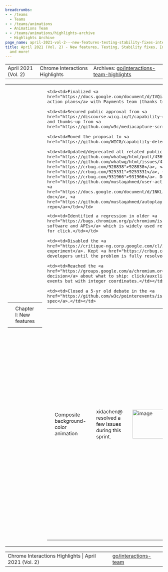 ```yaml
---
breadcrumbs:
- - /teams
  - Teams
- - /teams/animations
  - Animations Team
- - /teams/animations/highlights-archive
  - Highlights Archive
page_name: april-2021-vol-2---new-features-testing-stability-fixes-interop-fixes-and-more
title: April 2021 (Vol. 2) - New features, Testing, Stability fixes, Interop fixes
  and more!
---
```


<table>
<tr>

<td>April 2021 (Vol. 2)</td>

<td>Chrome Interactions Highlights</td>

<td>Archives: <a href="http://go/animations-team-highlights">go/interactions-team-highlights</a></td>

</tr>
</table>

<table>
<tr>

<td><table></td>
<td><tr></td>

<td><td>Chapter I: New features</td></td>

<td></tr></td>
<td></table></td>

<td><table></td>
<td><tr></td>

<td><td>Composite background-color animation</td></td>

<td><td>xidachen@ resolved a few issues during this sprint.</td></td>

<td><td><img alt="image" src="https://lh6.googleusercontent.com/B_AGNBt9KFFBrKGrVF50Jlp1PqtXjwxYm2lsSP0YLcbaizx5xERcSuwz5phRvMf_HaqYCeTEAsmiZJb193hdCrcnfooYqfgwuVhtVi_--i51Q1mhIDMzaZR_iLU-lQcl9YX97BmB5g" height=92 width=283></td></td>

<td><td>The first one is completely decouple paint and compositing, which is shown in the above diagram. Specifically, we were passing a boolean from paint to the compositing stage and that could introduce technical debt in the future. Now we no longer require that boolean.</td></td>

<td><td>The second issue is to handle non-visible animations, which can happen in many cases such as an animation on a zero-sized element. There are a lot of discussions <a href="https://docs.google.com/document/d/1HtnP6oNFvcYIn91tHPhQR5n_8zhWLHfG_eXi4HG8Pzc/edit">here</a>, and we eventually decided that it is OK to composite these no-op background-color animations. The problem is fixed by this <a href="https://chromium-review.googlesource.com/c/chromium/src/+/2795243">CL</a>. Fixing this issue also helped resolving an existing CSS paint worklet <a href="https://chromium-review.googlesource.com/c/chromium/src/+/2841783">bug</a> which no-op animation.</td></td>

<td><td><img alt="image" src="https://lh4.googleusercontent.com/Tl9i_d3F9PEiHRIPX4S_AirQlASHhy2-iRGCZMZTadEGsvNlC_58ko-6By-j7oFG4TAIM0gQ_BGkwaix3uWCaYK9iT7VOtRy1nDUNVBpAInsugo534oM0uLatt9K4iMN9KIgInQX0Q" height=64 width=283></td></td>

<td><td>The third issue is handling non-replace keyframes. As shown in the above code snippets, we should not look at the composite mode of the animation, but rather look at the composite mode of each keyframe. This is resolved by this <a href="https://chromium-review.googlesource.com/c/chromium/src/+/2836907">CL</a>.</td></td>

<td><td>Capability Delegation moved to WICG</td></td>

<td><td>mustaq@ made awesome progress during this sprint, which includes</td></td>

    <td><td>Finalized <a
    href="https://docs.google.com/document/d/1VQiJBo_hBfgKfHN3lZnhHbs9ws74TCu5i-__y8_mdBU/edit?usp=sharing">Q2
    action plans</a> with Payments team (thanks to smcgruer@).</td></td>

    <td><td>Secured public approval from <a
    href="https://discourse.wicg.io/t/capability-delegation/4821/3">Stripe</a>,
    and thumbs-up from <a
    href="https://github.com/w3c/mediacapture-screen-share/issues/167#issuecomment-821290060">Mozilla</a>.</td></td>

    <td><td>Moved the proposal to <a
    href="https://github.com/WICG/capability-delegation">WICG/capability-delegation</a>.</td></td>

    <td><td>Updated/deprecated all related public threads/docs: HTML <a
    href="https://github.com/whatwg/html/pull/4369">#4369</a>, <a
    href="https://github.com/whatwg/html/issues/4364">#4364</a>. Crbugs: <a
    href="https://crbug.com/928838">928838</a>, <a
    href="https://crbug.com/925331">9253331</a>, <a
    href="https://crbug.com/931966">931966</a>. Docs and repos: <a
    href="https://github.com/mustaqahmed/user-activation-delegation">repository</a>,
    <a
    href="https://docs.google.com/document/d/1NKLJ2MBa9lA_FKRgD2ZIO7vIftOJ_YiXXMYfRMdlV-s/edit?usp=sharing">design
    doc</a>, <a
    href="https://github.com/mustaqahmed/autoplay-delegation/">follow-up attempt
    repo</a></td></td>

<td><td>Click as PointerEvent</td></td>

<td><td>liviutinta@ and mustaq@ collaborated on this work.</td></td>

    <td><td>Identified a regression in older <a
    href="https://bugs.chromium.org/p/chromium/issues/detail?id=1192449#c31">Esri
    software and APIs</a> which is widely used related to fractional coordinates
    for click.</td></td>

    <td><td>Disabled the <a
    href="https://critique-ng.corp.google.com/cl/369699904">Finch
    experiment</a>. Kept <a href="https://crbug.com/1192449">engaged</a> with
    developers until the problem is fully resolved.</td></td>

    <td><td>Reached the <a
    href="https://groups.google.com/a/chromium.org/g/blink-dev/c/bta50W_Hg24/m/YAYeAzCZAAAJ">final
    decision</a> about what to ship: click/auxclick/contextmenu as pointer
    events but with integer coordinates.</td></td>

    <td><td>Closed a 5-yr old debate in the <a
    href="https://github.com/w3c/pointerevents/issues/100">Pointerevents
    spec</a>.</td></td>

<td></tr></td>
<td></table></td>

<td><table></td>
<td><tr></td>

<td><td>Chapter II: Testing</td></td>

<td></tr></td>
<td></table></td>

<td><table></td>
<td><tr></td>

<td><td>Scroll-snap: Deflake tests</td></td>

<td><td>kevers@ deflakes a few scroll-snap tests:</td></td>

    <td><td>The first set is snaps-after-scrollbar-scrolling-\*. The problem is
    rare TIMEOUTs. The solution is to accelerate animation timing. Fixes main
    thread testings only.</td></td>

    <td><td>The second is scrollend-event-fired-after-snap. The test fails due
    to incorrect event ordering. The solution is to reset to prevent scroll end
    during test reset from being triggered as an end before scroll is
    finished.</td></td>

<td><td>Mousewheel: Deflake tests</td></td>

<td><td>kevers@ also deflakes a few mousewheel tests. There are a few problems with the tests:</td></td>

    <td><td>Several mouse wheel tests are flaking.</td></td>

    <td><td>Focused on <a
    href="https://source.chromium.org/chromium/chromium/src/+/master:third_party/blink/web_tests/fast/scrolling/percentage-mousewheel-scroll.html;l=1;drc=e51dd5c377fd47393a171f6bdcd7c1a6a9a609c5?q=percentage-mousewheel-scroll&sq=&ss=chromium%2Fchromium%2Fsrc">percentage-mousewheel-scroll</a>
    which has highest scroll on flake dashboard.</td></td>

    <td><td>Scroll and wheel events getting dropped.</td></td>

    <td><td>Not differentiating between missed wheel event and incorrect
    result.</td></td>

    <td><td>Missing test cleanup.</td></td>

<td><td>The solutions to the above problems are:</td></td>

    <td><td>Set mouse position before triggering synthetic wheel
    event.</td></td>

    <td><td>Ensure that scroll event is received.</td></td>

    <td><td>Ensure wheel event is received.</td></td>

<td></tr></td>
<td></table></td>

<td><table></td>
<td><tr></td>

<td><td>Chapter III: Stability fixes</td></td>

<td><td>Fixed UAF due to promise resolution timing</td></td>

<td><td><img alt="image" src="https://lh6.googleusercontent.com/K3v4CmTZiknQj2hNvwbhnT-A7daryFxJOBV_Oc8rF41LmZf6f_ngngIbjIySHjPtfJJVQKC3p57kQ8tba0WgoyckbH9iciVOGEvm-JRjFkCKVcY4eI4HcyIva3BYjvb1FVwejKJnKQ" height=207 width=262></td></td>

<td><td>flackr@ fixed a UAF problem. Specifically, we were synchronously resolving ready promise during <a href="https://bugs.chromium.org/p/chromium/issues/detail?id=1196781#c10">RunPaintLifecyclePhase</a>. Since promise resolution already <a href="https://source.chromium.org/chromium/chromium/src/+/master:third_party/blink/renderer/core/animation/animation.cc;l=2382;drc=c86618b300799fd70be83a72afbe7e15f124493d?q=Animation::CommitPendingPause">handles forbidden script context by posting a task</a> so the solution was to wrap UpdateAnimations call in ScriptForbiddenScope. We move ScriptForbiddenScope to entire lifecycle with explicit exceptions for locations where we expect/handle script execution.</td></td>

<td></tr></td>
<td></table></td>

<td><table></td>
<td><tr></td>

<td><td>Chapter IV: Interop fixes</td></td>

<td></tr></td>
<td></table></td>

<td><table></td>
<td><tr></td>

<td><td>Scroll-snap: Resnap to focused element after layout</td></td>

<td><td><img alt="image" src="https://lh6.googleusercontent.com/pUAg3nUiQw_QiWhDPwX_-zf4Y5wK-iz41FcUKRHSaraaujjDbrsoftqCX0gQ2vFiWsOZofPDYeVbxSlhI6xkBagvhACUJsNTq57M2X8hsAK5ZBU_27reWwfoQPMIdNjsoYRNDC8bCg" height=127 width=283></td></td>

<td><td>The problem is that when snapping, multiple candidates can be equal distance from the origin of the snapport. If one of these candidates is focused, it should be snapped after a relayout.</td></td>

<td><td>The solution is to make whether the element is focused a tiebreaker when selecting a snap target.</td></td>

<td><td>Scroll-snap: mousewheel scrolls skipped snap positions</td></td>

<td><td><img alt="image" src="https://lh5.googleusercontent.com/wcoZ25PYAKWFr9ldrG3JhCVq15c_0fEQwWt193N-MvDHsrMOY5Jm7nnzASz3h1sEXgnJ84gqbRAs0gpwR0IUKdu6XgqPBY6hBdQUyLUMcGYG22T75aeWqjbH2_Vyd_BIwbWNgmZcMQ" height=193 width=283>.</td></td>

<td><td>Here are the problems:</td></td>

    <td><td>Scroll snap called when a scroll animation ends and on a gesture
    scroll end.</td></td>

    <td><td>Gesture scroll end delayed in anticipation of additional mousewheel
    ticks.</td></td>

    <td><td>Results in two directional scrolls, skipping over the nearest snap
    position.</td></td>

<td><td>The solution is to snap only on animation end. The next steps are initiate snap at gesture scroll begin for mousewheel scrolls.</td></td>

<td></tr></td>
<td></table></td>

<td><table></td>
<td><tr></td>

<td><td>Chapter V: Bug Updates</td></td>

<td></tr></td>
<td></table></td>

<td><table></td>
<td><tr></td>

<td><td><img alt="image" src="https://lh4.googleusercontent.com/asi8pz5cPdAdbRaT-2QaBXhimLiPNYUwLMuUWIN4eWnVg0wwsGzgKLpsrcnQMKLu1Z02oiSTuUoFz7_XAzp83nOPSUzagwURcAHpuvFTRPnHSmTUa3-Yc_ipIPZr7Wbi2YZ4OvYyzg" height=157 width=283> <img alt="image" src="https://lh4.googleusercontent.com/OdAwuP64GqE3kURtMFPLaBSsitA3sy6MKWaGib6vkg2Tn-1NvkJkKDgHOaooynN4ENovUyFfP5Z0UzHrGEyy3jZYThYEyEefnpqt1peP0aCyB5IDsC2Xz3UmM-nXTZbCs4A3Mf8YlA" height=154 width=276></td></td>

<td><td>Our team had a sizable influx at the start of this sprint. Great efforts were made to stabilize the amount of bugs and even keep P1 bug number drop.</td></td>

<td><td><img alt="image" src="https://lh5.googleusercontent.com/_abXC_M3LqFDCPe31DLX4hv01AyN19LMYlV3UDx7fPGchqAutCc9tGLKuDaM51LBUKc6SBcVYiQRjJCaznQzw16sJD8xir4Mqyq1RuBfJtk05ganqrhVTSqdVv0QKdCTkkmSGUCwSQ" height=196 width=318> <img alt="image" src="https://lh3.googleusercontent.com/iYcG2KtoT0Mt7qB3T7P-PzUhH-A6HYmLG5gw28veSDEhvvxp_O0DQ18EeJwRXqB4mqaclC1PJ6WZW1T0YrMiU7AAlHLUzLbDRCA721-B2d54YoNlo1TlsNWx83zDgrDjSqODzTG8kA" height=198 width=234></td></td>

<td><td>skobes@ fixed a scroll unification bug (<a href="http://crbug.com/1155655">crbug.com/1155655</a>).</td></td>

<td><td>Symptom: can't scroll sub-scroller in iframe. Root cause: compositor thread hit testing had an early exit if it saw no scrolling layers, which did not check for slow-scroll regions. Extra challenges:</td></td>

    <td><td>Couldn't repro locally until realizing bug was OOPIF-correlated
    (hint: rainbow layer border)</td></td>

    <td><td>Slow-scrollers can contain or be inside non-scrolling layer-promoted
    elements. Therefore, we need to check slow-scroll region on EVERY layer that
    is hit, not just the one in front.</td></td>

<td></tr></td>
<td></table></td>

</tr>
</table>

<table>
<tr>

<td>Chrome Interactions Highlights | April 2021 (Vol. 2)</td>

<td><a href="http://go/interactions-team">go/interactions-team</a></td>

</tr>
</table>